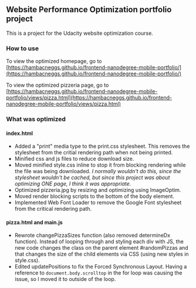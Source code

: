 ## Website Performance Optimization portfolio project

This is a project for the Udacity website optimization course.

### How to use
To view the optimized homepage, go to [https://hambacneggs.github.io/frontend-nanodegree-mobile-portfolio/](https://hambacneggs.github.io/frontend-nanodegree-mobile-portfolio/)

To view the optimized pizzeria page, go to [https://hambacneggs.github.io/frontend-nanodegree-mobile-portfolio/views/pizza.html](https://hambacneggs.github.io/frontend-nanodegree-mobile-portfolio/views/pizza.html)

### What was optimized

#### index.html
- Added a "print" media type to the print.css stylesheet. This removes the stylesheet from the critial rendering path when not being printed.
- Minified css and js files to reduce download size.
- Moved minified style.css inline to stop it from blocking rendering while the file was being downloaded. _I normally wouldn't do this, since the stylesheet wouldn't be cached, but since this project was about optimizing ONE page, I think it was appropriate._
- Optimized pizzeria.jpg by resizing and optimizing using ImageOptim.
- Moved render blocking scripts to the bottom of the body element.
- Implemented Web Font Loader to remove the Google Font stylesheet from the critical rendering path.

#### pizza.html and main.js
- Rewrote changePizzaSizes function (also removed determineDx function). Instead of looping through and styling each div with JS, the new code changes the class on the parent element #randomPizzas and that changes the size of the child elements via CSS (using new styles in style.css).
- Edited updatePositions to fix the Forced Synchronous Layout. Having a reference to `document.body.scrolltop` in the for loop was causing the issue, so I moved it to outside of the loop.
